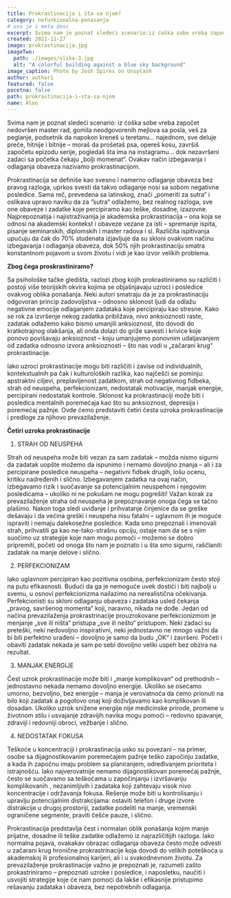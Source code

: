 ```yaml
---
title: Prokrastinacija i šta sa njom?
category: nefunkionalna-ponasanja
# ovo je i meta desc
excerpt: Svima nam je poznat sledeći scenario:iz ćoška sobe vreba započet nedovršen master rad, gomila neodgovorenih mejlova sa posla...
created: 2021-11-27
image: prokrastinacija.jpg
imageTwo:
  path: ./images/slika-3.jpg
  alt: "A colorful building against a blue sky background"
image_caption: Photo by Josh Spires on Unsplash
author: author1
featured: false
pocetna: false
path: prokrastinacija-i-sta-sa-njom
name: Aloo
---
```



Svima nam je poznat sledeći scenario: iz ćoška sobe vreba započet nedovršen master rad, gomila neodgovorenih mejlova sa posla, veš za peglanje, podsetnik da napokon kreneš u teretanu… najednom, sve deluje preče, hitnije i bitnije – moraš da prošetaš psa, opereš kosu, završiš započetu epizodu serije, pogledaš šta ima na instagramu… dok nezavršeni zadaci sa početka čekaju „bolji momenat“.  Ovakav način izbegavanja i odlaganja obaveza nazivamo prokrastinacijom. 

Prokrastinacija se definiše kao svesno i namerno odlaganje obaveza bez pravog razloga, uprkos svesti da takvo odlaganje nosi sa sobom negativne posledice. Sama reč, prevedena sa latinskog, znači „pomeriti za sutra“ i oslikava upravo naviku da za “sutra“ odlažemo, bez realnog razloga, sve one obaveze i zadatke koje percipiramo kao teške, dosadne, izazovne.	Najprepoznatija i najistraživanija je akademska prokrastinacija – ona koja se odnosi na akademski kontekst i obaveze vezane za isti – spremanje ispita, pisanje seminarskih, diplomskih i master radova i sl. Različita ispitivanja upućuju da čak do 70% studenata izjavljuje da su skloni ovakvom načinu izbegavanja i odlaganja obaveza, dok 50% njih prokrastinaciju smatra konstantnom pojavom u svom životu i vidi je kao izvor velikih problema.

**Zbog čega proskrastiniramo?**

Sa psihološke tačke gledišta, razlozi zbog kojih prokrastiniramo su različiti i postoji više teorijskih okvira kojima se objašnjavaju uzroci i posledice ovakvog oblika ponašanja. Neki autori smatraju da je za prokrastinaciju odgovoran princip zadovoljstva – odnosno sklonost ljudi da odlažu negativne emocije odlaganjem zadataka koje percipiraju kao stresne. Kako se rok za izvršenje nekog zadatka približava, nivo anksioznosti raste, zadatak odlažemo kako bismo umanjili anksioznost, što dovodi do kratkotrajnog olakšanja, ali onda dolazi do griže savesti i krivice koje ponovo povišavaju anksioznost – koju umanjujemo ponovnim udaljavanjem od zadatka odnosno izvora anksioznosti – što nas vodi u „začarani krug“ prokrastinacije. 

Iako uzroci prokrastinacije mogu biti različiti i zavise od individualnih, kontekstualnih pa čak i kulturoloških razlika, kao najčešći se pominju: apstraktni ciljevi, preplavljenost zadatkom, strah od negativnog fidbeka, strah od neuspeha, perfekcionizam, nedostatak motivacije, manjak energije, percipirani nedostatak kontrole. Sklonost ka prokrastinaciji može biti i posledica mentalnih poremećaja kao što su anksioznost, depresija i poremećaj pažnje. Ovde ćemo predstaviti četiri česta uzroka prokrastinacije i predloge za njihovo prevazilaženje.

**Četiri uzroka prokrastinacije**

1. STRAH OD NEUSPEHA

Strah od neuspeha može biti vezan za sam zadatak – možda nismo sigurni da zadatak uopšte možemo da ispunimo i nemamo dovoljno znanja – ali i za percipirane posledice neuspeha – negativni fidbek drugih, lošu ocenu, kritiku nadređenih i slično. Izbegavanjem zadatka na ovaj način, izbegavamo rizik i suočavanje sa potencijalnim neuspehom i njegovim posledicama – ukoliko ni ne pokušam ne mogu pogrešiti! Važan korak za prevazilaženje straha od neuspeha je prepoznavanje onoga čega se tačno plašimo. Nakon toga sledi uviđanje i prihvatanje činjenice da se greške dešavaju i da većina greški i neuspeha nisu fatalni – uglavnom ih je moguće ispraviti i nemaju dalekosežne posledice. Kada smo prepoznali i imenovali strah, prihvatili ga kao ne-tako-strašnu opciju, ostaje nam da se s njim suočimo uz strategije koje nam mogu pomoći – možemo se dobro pripremiti, početi od onoga što nam je poznato i u šta smo sigurni, raščlaniti zadatak na manje delove i slično.

2. PERFEKCIONIZAM

Iako uglavnom percipiran kao pozitivna osobina, perfekcionizam često stoji na putu efikasnosti. Budući da ga je nemoguće uvek dostići i biti najbolji u svemu, u osnovi perfekcionizma nailazimo na nerealistična očekivanja. Perfekcionisti su skloni odlaganju obaveza i zadataka usled čekanja „pravog, savršenog momenta“ koji, naravno, nikada ne dođe. Jedan od načina prevazilaženja prokrastrinacije prouzrokovane perfekcionizmom je menjanje „sve ili ništa“ pristupa „sve ili nešto“ pristupom. Neki zadaci su preteški, neki nedovoljno inspirativni, neki jednostavno ne mnogo važni da bi bili perfektno urađeni – dovoljno je samo da budu „OK“ i završeni. Početi i obaviti zadatak nekada je sam po sebi dovoljno veliki uspeh bez obzira na rezultat.

3. MANJAK ENERGIJE

Čest uzrok prokrastinacije može biti i „manje komplikovan“ od prethodnih – jednostavno nekada nemamo dovoljno energije. Ukoliko se osećamo umorno, bezvoljno, bez energije – manja je verovatnoća da ćemo prionuti na bilo koji zadatak a pogotovo onaj koji doživljavamo kao komplikovan ili dosadan. Ukoliko uzrok snižene energije nije medicinske prirode, promene u životnom stilu i usvajanje zdravijih navika mogu pomoći – redovno spavanje, zdraviji i redovniji obroci, vežbanje i slično.

4. NEDOSTATAK FOKUSA

Teškoće u koncentraciji i prokrastinacija usko su povezani – na primer, osobe sa dijagnostikovanim poremećajem pažnje teško započinju zadatke, a kada ih započnu imaju problem sa planiranjem, određivanjem prioriteta i istrajnošću. Iako najverovatnije nemamo  dijagnostikovan poremećaj pažnje, često se suočavamo sa teškoćama u započinjanju i izvršavanju komplikovanih , nezanimljivih i zadataka koji zahtevaju visok nivo koncentracije i održavanja fokusa. Rešenje može biti u kontrolisanju i upravlju potencijalnim distrakcijama: ostaviti telefon i druge izvore distrakcije u drugoj prostoriji, zadatke podeliti na manje, vremenski ograničene segmente, praviti češće pauze, i slično.

Prokrastinacija predstavlja čest i normalan oblik ponašanja kojim manje prijatne, dosadne ili teške zadatke odlažemo iz najrazličitijih razloga. Iako normalna pojava, ovakakav obrazac odlaganja obaveza često može odvesti u začarani krug hronične prokrastrinacije koja dovodi do velikih poteškoća u akademskoj ili profesionalnoj karijeri, ali i u svakodnevnom životu. Za prevazilaženje prokrastinacije važno je prepoznati je, razumeti zašto prokastriniramo – prepoznati uzroke i posledice, i naposletku, naučiti i usvojiti strategije koje će nam pomoći da lakše i efikasnije pristupimo rešavanju zadataka i obaveza, bez nepotrebnih odlaganja.


